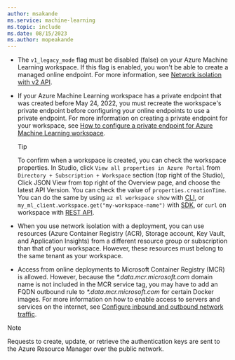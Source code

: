 ```yaml
---
author: msakande
ms.service: machine-learning
ms.topic: include
ms.date: 08/15/2023
ms.author: mopeakande
---
```


- The `v1_legacy_mode` flag must be disabled (false) on your Azure Machine Learning workspace. If this flag is enabled, you won't be able to create a managed online endpoint. For more information, see [Network isolation with v2 API](../how-to-configure-network-isolation-with-v2.md).

- If your Azure Machine Learning workspace has a private endpoint that was created before May 24, 2022, you must recreate the workspace's private endpoint before configuring your online endpoints to use a private endpoint. For more information on creating a private endpoint for your workspace, see [How to configure a private endpoint for Azure Machine Learning workspace](../how-to-configure-private-link.md).

    > [!TIP]
    > To confirm when a workspace is created, you can check the workspace properties. In Studio, click `View all properties in Azure Portal` from `Directory + Subscription + Workspace` section (top right of the Studio), Click JSON View from top right of the Overview page, and choose the latest API Version. You can check the value of `properties.creationTime`. You can do the same by using `az ml workspace show` with [CLI](../how-to-manage-workspace-cli.md#get-workspace-information), or `my_ml_client.workspace.get("my-workspace-name")` with [SDK](../how-to-manage-workspace.md?tabs=python#find-a-workspace), or `curl` on workspace with [REST API](../how-to-manage-rest.md#drill-down-into-workspaces-and-their-resources).

- When you use network isolation with a deployment, you can use resources (Azure Container Registry (ACR), Storage account, Key Vault, and Application Insights) from a different resource group or subscription than that of your workspace. However, these resources must belong to the same tenant as your workspace.

- Access from online deployments to Microsoft Container Registry (MCR) is allowed. However, because the _*.data.mcr.microsoft.com_ domain name is not included in the MCR service tag, you may have to add an FQDN outbound rule to _*.data.mcr.microsoft.com_ for certain Docker images. For more information on how to enable access to servers and services on the internet, see [Configure inbound and outbound network traffic](../how-to-access-azureml-behind-firewall.md).

> [!NOTE]
> Requests to create, update, or retrieve the authentication keys are sent to the Azure Resource Manager over the public network.